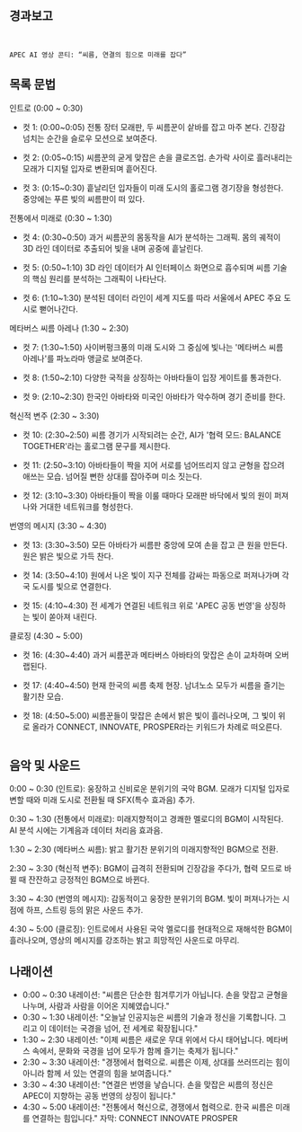 

## 경과보고

```


APEC AI 영상 콘티: “씨름, 연결의 힘으로 미래를 잡다”
```

## 목록 문법



인트로 (0:00 ~ 0:30)
- 컷 1: (0:00~0:05) 전통 장터 모래판, 두 씨름꾼이 샅바를 잡고 마주 본다. 긴장감 넘치는 순간을 슬로우 모션으로 보여준다.

- 컷 2: (0:05~0:15) 씨름꾼의 굳게 맞잡은 손을 클로즈업. 손가락 사이로 흘러내리는 모래가 디지털 입자로 변환되며 흩어진다.

- 컷 3: (0:15~0:30) 흩날리던 입자들이 미래 도시의 홀로그램 경기장을 형성한다. 중앙에는 푸른 빛의 씨름판이 떠 있다.

전통에서 미래로 (0:30 ~ 1:30)
- 컷 4: (0:30~0:50) 과거 씨름꾼의 몸동작을 AI가 분석하는 그래픽. 몸의 궤적이 3D 라인 데이터로 추출되어 빛을 내며 공중에 흩날린다.

- 컷 5: (0:50~1:10) 3D 라인 데이터가 AI 인터페이스 화면으로 흡수되며 씨름 기술의 핵심 원리를 분석하는 그래픽이 나타난다.

- 컷 6: (1:10~1:30) 분석된 데이터 라인이 세계 지도를 따라 서울에서 APEC 주요 도시로 뻗어나간다.

메타버스 씨름 아레나 (1:30 ~ 2:30)
- 컷 7: (1:30~1:50) 사이버펑크풍의 미래 도시와 그 중심에 빛나는 '메타버스 씨름 아레나'를 파노라마 앵글로 보여준다.

- 컷 8: (1:50~2:10) 다양한 국적을 상징하는 아바타들이 입장 게이트를 통과한다.

- 컷 9: (2:10~2:30) 한국인 아바타와 미국인 아바타가 악수하며 경기 준비를 한다.

혁신적 변주 (2:30 ~ 3:30)
- 컷 10: (2:30~2:50) 씨름 경기가 시작되려는 순간, AI가 '협력 모드: BALANCE TOGETHER'라는 홀로그램 문구를 제시한다.

- 컷 11: (2:50~3:10) 아바타들이 짝을 지어 서로를 넘어뜨리지 않고 균형을 잡으려 애쓰는 모습. 넘어질 뻔한 상대를 잡아주며 미소 짓는다.

- 컷 12: (3:10~3:30) 아바타들이 짝을 이룰 때마다 모래판 바닥에서 빛의 원이 퍼져나와 거대한 네트워크를 형성한다.

번영의 메시지 (3:30 ~ 4:30)
- 컷 13: (3:30~3:50) 모든 아바타가 씨름판 중앙에 모여 손을 잡고 큰 원을 만든다. 원은 밝은 빛으로 가득 찬다.

- 컷 14: (3:50~4:10) 원에서 나온 빛이 지구 전체를 감싸는 파동으로 퍼져나가며 각국 도시를 빛으로 연결한다.

- 컷 15: (4:10~4:30) 전 세계가 연결된 네트워크 위로 'APEC 공동 번영'을 상징하는 빛이 쏟아져 내린다.

클로징 (4:30 ~ 5:00)
- 컷 16: (4:30~4:40) 과거 씨름꾼과 메타버스 아바타의 맞잡은 손이 교차하며 오버랩된다.

- 컷 17: (4:40~4:50) 현재 한국의 씨름 축제 현장. 남녀노소 모두가 씨름을 즐기는 활기찬 모습.

- 컷 18: (4:50~5:00) 씨름꾼들이 맞잡은 손에서 밝은 빛이 흘러나오며, 그 빛이 위로 올라가 CONNECT, INNOVATE, PROSPER라는 키워드가 차례로 떠오른다.
```
```
##  음악 및 사운드
0:00 ~ 0:30 (인트로): 웅장하고 신비로운 분위기의 국악 BGM. 모래가 디지털 입자로 변할 때와 미래 도시로 전환될 때 SFX(특수 효과음) 추가.

0:30 ~ 1:30 (전통에서 미래로): 미래지향적이고 경쾌한 멜로디의 BGM이 시작된다. AI 분석 시에는 기계음과 데이터 처리음 효과음.

1:30 ~ 2:30 (메타버스 씨름): 밝고 활기찬 분위기의 미래지향적인 BGM으로 전환.

2:30 ~ 3:30 (혁신적 변주): BGM이 급격히 전환되며 긴장감을 주다가, 협력 모드로 바뀔 때 잔잔하고 긍정적인 BGM으로 바뀐다.

3:30 ~ 4:30 (번영의 메시지): 감동적이고 웅장한 분위기의 BGM. 빛이 퍼져나가는 시점에 하프, 스트링 등의 맑은 사운드 추가.

4:30 ~ 5:00 (클로징): 인트로에서 사용된 국악 멜로디를 현대적으로 재해석한 BGM이 흘러나오며, 영상의 메시지를 강조하는 밝고 희망적인 사운드로 마무리.

## 나래이션

- 0:00 ~ 0:30	내레이션: "씨름은 단순한 힘겨루기가 아닙니다. 손을 맞잡고 균형을 나누며, 사람과 사람을 이어온 지혜였습니다."
- 0:30 ~ 1:30	내레이션: "오늘날 인공지능은 씨름의 기술과 정신을 기록합니다. 그리고 이 데이터는 국경을 넘어, 전 세계로 확장됩니다."
- 1:30 ~ 2:30	내레이션: "이제 씨름은 새로운 무대 위에서 다시 태어납니다. 메타버스 속에서, 문화와 국경을 넘어 모두가 함께 즐기는 축제가 됩니다."
- 2:30 ~ 3:30	내레이션: "경쟁에서 협력으로. 씨름은 이제, 상대를 쓰러뜨리는 힘이 아니라 함께 서 있는 연결의 힘을 보여줍니다."
- 3:30 ~ 4:30	내레이션: "연결은 번영을 낳습니다. 손을 맞잡은 씨름의 정신은 APEC이 지향하는 공동 번영의 상징이 됩니다."
- 4:30 ~ 5:00	내레이션: "전통에서 혁신으로, 경쟁에서 협력으로. 한국 씨름은 미래를 연결하는 힘입니다." 자막: CONNECT INNOVATE PROSPER
```

